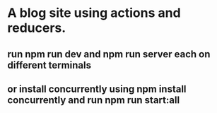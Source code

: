 # A blog site using actions and reducers.
## run npm run dev and npm run server  each on different terminals
## or install concurrently using npm install concurrently and run npm run start:all